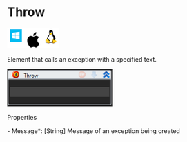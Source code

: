 # Throw

![](<../../../.gitbook/assets/image (22).png>)

Element that calls an exception with a specified text.

![](<../../../.gitbook/assets/1 (71).png>)

Properties

&#x20;\- Message\*: \[String] Message of an exception being created
